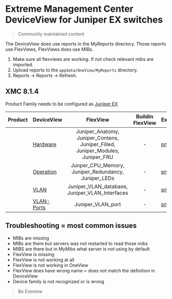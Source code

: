 # Extreme Management Center DeviceView for Juniper EX switches
>Community maintained content

The DeviceView does use reports in the MyReports directory. Those reports use FlexViews, FlexViews does use MIBs.

1. Make sure all flexviews are working. If not check relevant mibs are imported.
2. Upload reports to the `appdata/OneView/MyReports` directory.
3. Reports -> Reports -> Refresh.

## XMC 8.1.4

Product Family needs to be configured as [Juniper EX](sample/VendorProfile.PNG?raw=true)

| Product  | DeviceView   | FlexView   | Buildin FlexView | Example   |
| -------- | ------------ |:----------:|:----------------:| --------- |
|  |[Hardware](xml/DeviceViewJuniperHardware.xml)|Juniper_Anatomy, Juniper_Contens, Juniper_Filled, Juniper_Modules, Juniper_FRU| - |[png](sample/DeviceViewJuniperHardware.PNG?raw=true)|
|  |[Operation](xml/DeviceViewJuniperOperation.xml)|Junper_CPU_Memory, Juniper_Redundancy, Juniper_LEDs| - |[png](sample/DeviceViewJuniperOperation.PNG?raw=true)|
|  |[VLAN](xml/DeviceViewJuniperVLAN.xml)|Juniper_VLAN_database, Juniper_VLAN_Interfaces| - |[png](sample/DeviceViewJuniperVLAN.PNG?raw=true)|
|  |[VLAN-Ports](xml/DeviceViewJuniperVLANPorts.xml)|Juniper_VLAN_port| - |[png](sample/DeviceViewJuniperVLANPorts.PNG?raw=true)|

## Troubleshooting = most common issues
* MIBs are missing
* MIBs are there but servers was not restarted to read those mibs
* MIBS are there but in MyMibs what server is not using by default
* FlexView is missing
* FlexView is not working at all
* FlexView is not working in OneView 
* FlexView does have wrong name = does not match the definition in DeviceView
* Device family is not recognized or is wrong

>Be Extreme
